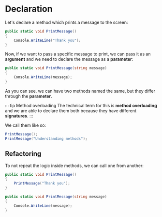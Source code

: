 # Declaration

Let's declare a method which prints a message to the screen:

``` csharp
public static void PrintMessage()
{
    Console.WriteLine("Thank you");
}
```

Now, if we want to pass a specific message to print, we can pass it as an **argument** and we need to declare the message as a **parameter**:

``` csharp
public static void PrintMessage(string message)
{
    Console.WriteLine(message);
}
```

As you can see, we can have two methods named the same, but they differ through the **parameter**.

::: tip Method overloading
The technical term for this is **method overloading** and we are able to declare them both because they have different **signatures**.
:::

We call them like so:

``` cs
PrintMessage();
PrintMessage("Understanding methods");
```

## Refactoring

To not repeat the logic inside methods, we can call one from another:

``` csharp
public static void PrintMessage()
{
    PrintMessage("Thank you");
}

public static void PrintMessage(string message)
{
    Console.WriteLine(message);
}
```
